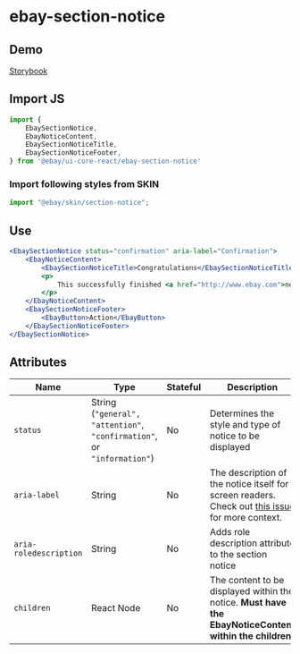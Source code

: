 # ebay-section-notice

## Demo

[Storybook](https://opensource.ebay.com/ebayui-core-react/main/?path=/story/ebay-section-notice--default-message-with-no-action)

## Import JS

```jsx harmony
import {
    EbaySectionNotice,
    EbayNoticeContent,
    EbaySectionNoticeTitle,
    EbaySectionNoticeFooter,
} from '@ebay/ui-core-react/ebay-section-notice'
```

### Import following styles from SKIN

```jsx harmony
import "@ebay/skin/section-notice";
```

## Use

```jsx harmony
<EbaySectionNotice status="confirmation" aria-label="Confirmation">
    <EbayNoticeContent>
        <EbaySectionNoticeTitle>Congratulations</EbaySectionNoticeTitle>
        <p>
            This successfully finished <a href="http://www.ebay.com">next page</a>
        </p>
    </EbayNoticeContent>
    <EbaySectionNoticeFooter>
        <EbayButton>Action</EbayButton>
    </EbaySectionNoticeFooter>
</EbaySectionNotice>
```

## Attributes

| Name                   | Type                                                                 | Stateful | Description                                                                                                                                 | Default    |
| ---------------------- | -------------------------------------------------------------------- | -------- | ------------------------------------------------------------------------------------------------------------------------------------------- | ---------- |
| `status`               | String (`"general", "attention"`, `"confirmation"`, or `"information"`) | No       | Determines the style and type of notice to be displayed                                                                                     | `"general"`   |
| `aria-label`           | String                                                               | No       | The description of the notice itself for screen readers. Check out [this issue](https://github.com/eBay/skin/issues/1001) for more context. | -          |
| `aria-roledescription` | String                                                               | No       | Adds role description attribute to the section notice                                                                                       | `"Notice"` |
| `children`             | React Node                                                           | No       | The content to be displayed within the notice. **Must have the EbayNoticeContent within the children!**                                     | -          |
